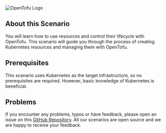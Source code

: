 ![OpenTofu Logo](https://raw.githubusercontent.com/opentofu/brand-artifacts/main/full/transparent/SVG/on-light.svg)

## About this Scenario

You will learn how to use resources and control their lifecycle with OpenTofu. This scenario will guide you through the process of creating Kubernetes resources and managing them with OpenTofu.

## Prerequisites

This scenario uses Kubernetes as the target infrastructure, so no prerequisites are required. However, basic knowledge of Kubernetes is beneficial.

## Problems

If you encounter any problems, typos or have feedback, please open an issue on this [GitHub Repository](https://github.com/peak-scale/killercoda). All our scenarios are open source and we are happy to receive your feedback.
